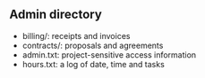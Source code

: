 Admin directory
---------------

- billing/: receipts and invoices
- contracts/: proposals and agreements
- admin.txt: project-sensitive access information
- hours.txt: a log of date, time and tasks
